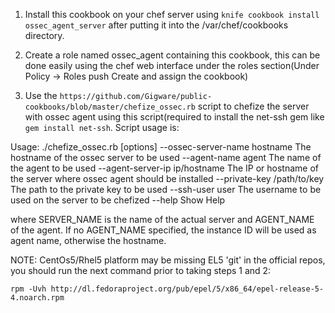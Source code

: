 1. Install this cookbook on your chef server using ```knife cookbook install ossec_agent_server``` after putting it into the /var/chef/cookbooks directory.


2. Create a role named ossec_agent containing this cookbook, this can be done easily using the chef web interface under the roles section(Under Policy -> Roles push Create and assign the cookbook)

3. Use the ```https://github.com/Gigware/public-cookbooks/blob/master/chefize_ossec.rb``` script to chefize the server with ossec agent using this script(required to install the net-ssh gem like ```gem install net-ssh```. Script usage is:


Usage: ./chefize_ossec.rb [options]
        --ossec-server-name hostname The hostname of the ossec server to be used
        --agent-name agent           The name of the agent to be used
        --agent-server-ip ip/hostname
                                     The IP or hostname of the server where ossec agent should be installed
        --private-key /path/to/key   The path to the private key to be used
        --ssh-user user              The username to be used on the server to be chefized
        --help                       Show Help




where SERVER_NAME is the name of the actual server and AGENT_NAME of the agent. If no AGENT_NAME specified, the instance ID will be used as agent name, otherwise the hostname.

NOTE: CentOs5/Rhel5 platform may be missing EL5 'git' in the official repos, you should run the next command prior to taking steps 1 and 2:

    rpm -Uvh http://dl.fedoraproject.org/pub/epel/5/x86_64/epel-release-5-4.noarch.rpm
